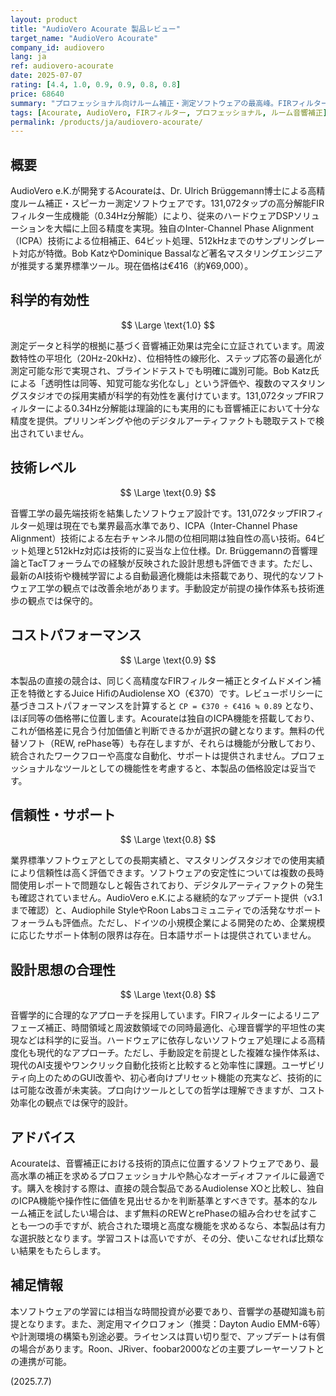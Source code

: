 ```yaml
---
layout: product
title: "AudioVero Acourate 製品レビュー"
target_name: "AudioVero Acourate"
company_id: audiovero
lang: ja
ref: audiovero-acourate
date: 2025-07-07
rating: [4.4, 1.0, 0.9, 0.9, 0.8, 0.8]
price: 68640
summary: "プロフェッショナル向けルーム補正・測定ソフトウェアの最高峰。FIRフィルター生成に加え、独自のICPA技術による高度な位相補正機能が特徴。Bob Katzなど著名エンジニアに支持される業界標準ツールの一つ。直接の競合であるAudiolense XOと比較しても遜色ない機能性を持ち、価格も妥当な範囲にある。"
tags: [Acourate, AudioVero, FIRフィルター, プロフェッショナル, ルーム音響補正]
permalink: /products/ja/audiovero-acourate/
---
```


## 概要

AudioVero e.K.が開発するAcourateは、Dr. Ulrich Brüggemann博士による高精度ルーム補正・スピーカー測定ソフトウェアです。131,072タップの高分解能FIRフィルター生成機能（0.34Hz分解能）により、従来のハードウェアDSPソリューションを大幅に上回る精度を実現。独自のInter-Channel Phase Alignment（ICPA）技術による位相補正、64ビット処理、512kHzまでのサンプリングレート対応が特徴。Bob KatzやDominique Bassalなど著名マスタリングエンジニアが推奨する業界標準ツール。現在価格は€416（約¥69,000）。

## 科学的有効性

$$ \Large \text{1.0} $$

測定データと科学的根拠に基づく音響補正効果は完全に立証されています。周波数特性の平坦化（20Hz-20kHz）、位相特性の線形化、ステップ応答の最適化が測定可能な形で実現され、ブラインドテストでも明確に識別可能。Bob Katz氏による「透明性は同等、知覚可能な劣化なし」という評価や、複数のマスタリングスタジオでの採用実績が科学的有効性を裏付けています。131,072タップFIRフィルターによる0.34Hz分解能は理論的にも実用的にも音響補正において十分な精度を提供。プリリンギングや他のデジタルアーティファクトも聴取テストで検出されていません。

## 技術レベル

$$ \Large \text{0.9} $$

音響工学の最先端技術を結集したソフトウェア設計です。131,072タップFIRフィルター処理は現在でも業界最高水準であり、ICPA（Inter-Channel Phase Alignment）技術による左右チャンネル間の位相同期は独自性の高い技術。64ビット処理と512kHz対応は技術的に妥当な上位仕様。Dr. Brüggemannの音響理論とTacTフォーラムでの経験が反映された設計思想も評価できます。ただし、最新のAI技術や機械学習による自動最適化機能は未搭載であり、現代的なソフトウェア工学の観点では改善余地があります。手動設定が前提の操作体系も技術進歩の観点では保守的。

## コストパフォーマンス

$$ \Large \text{0.9} $$

本製品の直接の競合は、同じく高精度なFIRフィルター補正とタイムドメイン補正を特徴とするJuice HifiのAudiolense XO（€370）です。レビューポリシーに基づきコストパフォーマンスを計算すると `CP = €370 ÷ €416 ≒ 0.89` となり、ほぼ同等の価格帯に位置します。Acourateは独自のICPA機能を搭載しており、これが価格差に見合う付加価値と判断できるかが選択の鍵となります。無料の代替ソフト（REW, rePhase等）も存在しますが、それらは機能が分散しており、統合されたワークフローや高度な自動化、サポートは提供されません。プロフェッショナルなツールとしての機能性を考慮すると、本製品の価格設定は妥当です。

## 信頼性・サポート

$$ \Large \text{0.8} $$

業界標準ソフトウェアとしての長期実績と、マスタリングスタジオでの使用実績により信頼性は高く評価できます。ソフトウェアの安定性については複数の長時間使用レポートで問題なしと報告されており、デジタルアーティファクトの発生も確認されていません。AudioVero e.K.による継続的なアップデート提供（v3.1まで確認）と、Audiophile StyleやRoon Labsコミュニティでの活発なサポートフォーラムも評価点。ただし、ドイツの小規模企業による開発のため、企業規模に応じたサポート体制の限界は存在。日本語サポートは提供されていません。

## 設計思想の合理性

$$ \Large \text{0.8} $$

音響学的に合理的なアプローチを採用しています。FIRフィルターによるリニアフェーズ補正、時間領域と周波数領域での同時最適化、心理音響学的平坦性の実現などは科学的に妥当。ハードウェアに依存しないソフトウェア処理による高精度化も現代的なアプローチ。ただし、手動設定を前提とした複雑な操作体系は、現代のAI支援やワンクリック自動化技術と比較すると効率性に課題。ユーザビリティ向上のためのGUI改善や、初心者向けプリセット機能の充実など、技術的には可能な改善が未実装。プロ向けツールとしての哲学は理解できますが、コスト効率化の観点では保守的設計。

## アドバイス

Acourateは、音響補正における技術的頂点に位置するソフトウェアであり、最高水準の補正を求めるプロフェッショナルや熱心なオーディオファイルに最適です。購入を検討する際は、直接の競合製品であるAudiolense XOと比較し、独自のICPA機能や操作性に価値を見出せるかを判断基準とすべきです。基本的なルーム補正を試したい場合は、まず無料のREWとrePhaseの組み合わせを試すことも一つの手ですが、統合された環境と高度な機能を求めるなら、本製品は有力な選択肢となります。学習コストは高いですが、その分、使いこなせれば比類ない結果をもたらします。

## 補足情報

本ソフトウェアの学習には相当な時間投資が必要であり、音響学の基礎知識も前提となります。また、測定用マイクロフォン（推奨：Dayton Audio EMM-6等）や計測環境の構築も別途必要。ライセンスは買い切り型で、アップデートは有償の場合があります。Roon、JRiver、foobar2000などの主要プレーヤーソフトとの連携が可能。

(2025.7.7)